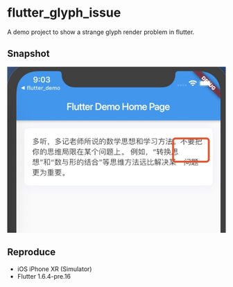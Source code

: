 # flutter_glyph_issue

A demo project to show a strange glyph render problem in flutter.

## Snapshot

![issue](issue.jpg)

## Reproduce

- iOS iPhone XR (Simulator)
- Flutter 1.6.4-pre.16